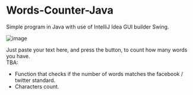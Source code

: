 # Words-Counter-Java
Simple program in Java with use of IntelliJ Idea GUI builder Swing.

![image](https://github.com/Kosiem/Words-Counter-Java/assets/98033934/a487f2e5-a307-4fd8-bd1d-ec2069277025)


Just paste your text here, and press the button, to count how many words you have. <br>
TBA:
- Function that checks if the number of words matches the facebook / twitter standard.
- Characters count.
